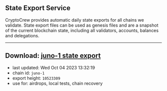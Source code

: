 ## State Export Service
CryptoCrew provides automatic daily state exports for all chains we validate. State export files can be used as genesis files and are a snapshot of the current blockchain state, including all validators, accounts, balances and delegations.

---
**Download: [juno-1 state export](https://dl.ccvalidators.com/SERVICE/juno/juno-1_export_10523309.json)**
---

- last updated: Wed Oct 04 2023 13:32:19
- chain id: `juno-1`
- export height: `10523309`
- use for: airdrops, local tests, chain recovery
